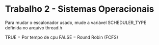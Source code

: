 # Trabalho 2 - Sistemas Operacionais

Para mudar o escalonador usado, mude a variável SCHEDULER_TYPE definida no arquivo thread.h

TRUE = Por tempo de cpu
FALSE = Round Robin (FCFS)
